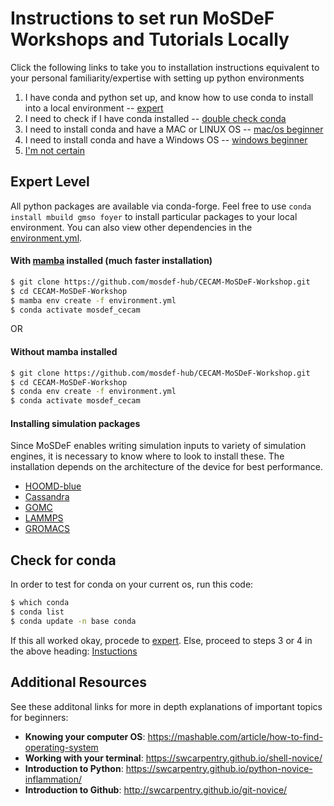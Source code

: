 # Instructions to set run MoSDeF Workshops and Tutorials Locally
Click the following links to take you to installation instructions equivalent to your personal familiarity/expertise with setting up python environments

1. I have conda and python set up, and know how to use conda to install into a local environment -- [expert](#expert-level)
2. I need to check if I have conda installed -- [double check conda](#check-for-conda)
3. I need to install conda and have a MAC or LINUX OS -- [mac/os beginner](set_up_your_computers_MacOS.md)
4. I need to install conda and have a Windows OS -- [windows beginner](set_up_your_computers_Windows.md)
5. [I'm not certain](#additional-resources) 

## Expert Level
All python packages are available via conda-forge. Feel free to use `conda install mbuild gmso foyer` to install particular packages to your local environment. You can also view other dependencies in the [environment.yml](../environment.yml).

#### With [mamba](https://github.com/mamba-org/mamba) installed (much faster installation)
```bash 
$ git clone https://github.com/mosdef-hub/CECAM-MoSDeF-Workshop.git
$ cd CECAM-MoSDeF-Workshop
$ mamba env create -f environment.yml
$ conda activate mosdef_cecam
```
OR

#### Without mamba installed
```bash 
$ git clone https://github.com/mosdef-hub/CECAM-MoSDeF-Workshop.git
$ cd CECAM-MoSDeF-Workshop
$ conda env create -f environment.yml
$ conda activate mosdef_cecam
```

#### Installing simulation packages
Since MoSDeF enables writing simulation inputs to variety of simulation engines, it is necessary to know where to look to install these. The installation depends on the architecture of the device for best performance.
- [HOOMD-blue](https://hoomd-blue.readthedocs.io/en/latest/installation.html)
- [Cassandra](https://cassandra-mc.readthedocs.io/en/latest/getting_started/install.html)
- [GOMC](https://github.com/GOMC-WSU/GOMC#building-gomc-on-gnulinux-macos-or-cygwin)
- [LAMMPS](https://docs.lammps.org/Install.html)
- [GROMACS](https://manual.gromacs.org/documentation/current/install-guide/index.html)

## Check for conda
In order to test for conda on your current os, run this code:
```bash
$ which conda
$ conda list
$ conda update -n base conda
```

If this all worked okay, procede to [expert](#expert-level).
Else, proceed to steps 3 or 4 in the above heading: [Instuctions](#instructions-to-set-run-mosdef-workshops-and-tutorials-locally)


## Additional Resources  
See these additonal links for more in depth explanations of important topics for beginners:  
- **Knowing your computer OS**: https://mashable.com/article/how-to-find-operating-system
- **Working with your terminal**: https://swcarpentry.github.io/shell-novice/  
- **Introduction to Python**: https://swcarpentry.github.io/python-novice-inflammation/  
- **Introduction to Github**:   http://swcarpentry.github.io/git-novice/
